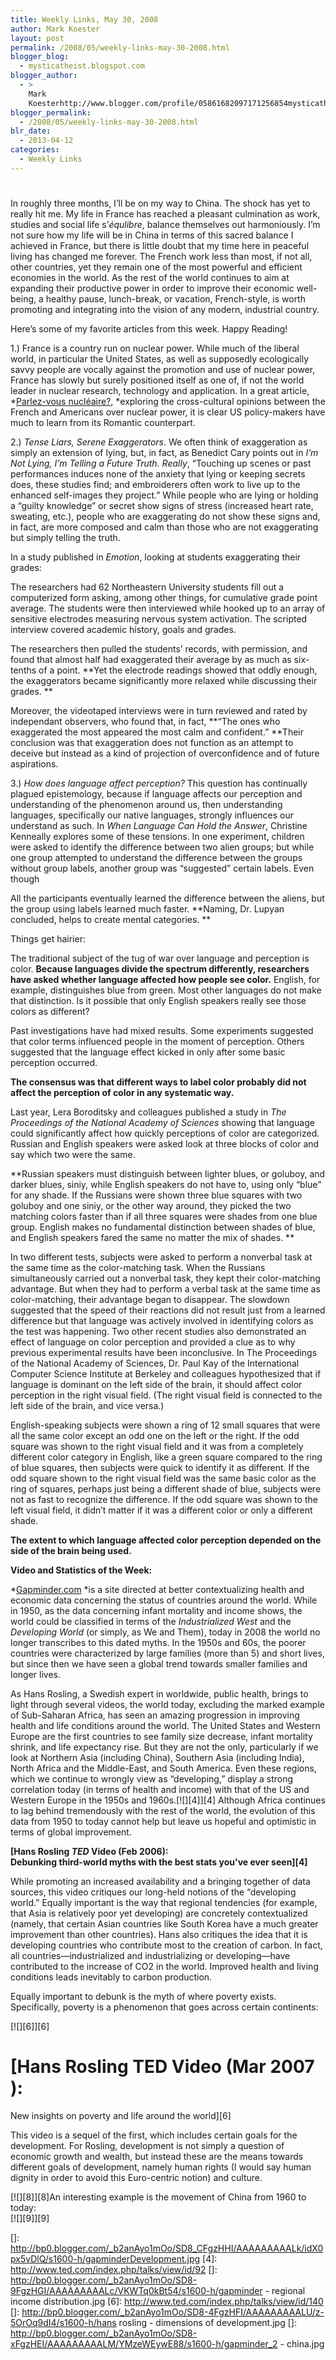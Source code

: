```yaml
---
title: Weekly Links, May 30, 2008
author: Mark Koester
layout: post
permalink: /2008/05/weekly-links-may-30-2008.html
blogger_blog:
  - mysticatheist.blogspot.com
blogger_author:
  - >
    Mark
    Koesterhttp://www.blogger.com/profile/05861682097171256854mysticatheist@gmail.com
blogger_permalink:
  - /2008/05/weekly-links-may-30-2008.html
blr_date:
  - 2013-04-12
categories:
  - Weekly Links
---
```

# 

In roughly three months, I’ll be on my way to China. The shock has yet to really hit me. My life in France has reached a pleasant culmination as work, studies and social life s’*équlibre*, balance themselves out harmoniously. I’m not sure how my life will be in China in terms of this sacred balance I achieved in France, but there is little doubt that my time here in peaceful living has changed me forever. The French work less than most, if not all, other countries, yet they remain one of the most powerful and efficient economies in the world. As the rest of the world continues to aim at expanding their productive power in order to improve their economic well-being, a healthy pause, lunch-break, or vacation, French-style, is worth promoting and integrating into the vision of any modern, industrial country. 

Here’s some of my favorite articles from this week. Happy Reading! 

1.) France is a country run on nuclear power. While much of the liberal world, in particular the United States, as well as supposedly ecologically savvy people are vocally against the promotion and use of nuclear power, France has slowly but surely positioned itself as one of, if not the world leader in nuclear research, technology and application. In a great article, *[Parlez-vous nucléaire?,][1] *exploring the cross-cultural opinions between the French and Americans over nuclear power, it is clear US policy-makers have much to learn from its Romantic counterpart. 

 [1]: http://www.spectator.org/dsp_article.asp?art_id=13189

2.) *Tense Liars, Serene Exaggerators*. We often think of exaggeration as simply an extension of lying, but, in fact, as Benedict Cary points out in *I’m Not Lying, I’m Telling a Future Truth. Really*, “Touching up scenes or past performances induces none of the anxiety that lying or keeping secrets does, these studies find; and embroiderers often work to live up to the enhanced self-images they project.” While people who are lying or holding a “guilty knowledge” or secret show signs of stress (increased heart rate, sweating, etc.), people who are exaggerating do not show these signs and, in fact, are more composed and calm than those who are not exaggerating but simply telling the truth. 

In a study published in *Emotion*, looking at students exaggerating their grades:

The researchers had 62 Northeastern University students fill out a computerized form asking, among other things, for cumulative grade point average. The students were then interviewed while hooked up to an array of sensitive electrodes measuring nervous system activation. The scripted interview covered academic history, goals and grades.

The researchers then pulled the students’ records, with permission, and found that almost half had exaggerated their average by as much as six-tenths of a point. **Yet the electrode readings showed that oddly enough, the exaggerators became significantly more relaxed while discussing their grades. **

Moreover, the videotaped interviews were in turn reviewed and rated by independant observers, who found that, in fact, **“The ones who exaggerated the most appeared the most calm and confident.” **Their conclusion was that exaggeration does not function as an attempt to deceive but instead as a kind of projection of overconfidence and of future aspirations. 

3.) *How does language affect perception?* This question has continually plagued epistemology, because if language affects our perception and understanding of the phenomenon around us, then understanding languages, specifically our native languages, strongly influences our understand as such. In *When Language Can Hold the Answer*, Christine Kenneally explores some of these tensions. In one experiment, children were asked to identify the difference between two alien groups; but while one group attempted to understand the difference between the groups without group labels, another group was “suggested” certain labels. Even though 

All the participants eventually learned the difference between the aliens, but the group using labels learned much faster. **Naming, Dr. Lupyan concluded, helps to create mental categories. **

Things get hairier: 

The traditional subject of the tug of war over language and perception is color. **Because languages divide the spectrum differently, researchers have asked whether language affected how people see color.** English, for example, distinguishes blue from green. Most other languages do not make that distinction. Is it possible that only English speakers really see those colors as different?

Past investigations have had mixed results. Some experiments suggested that color terms influenced people in the moment of perception. Others suggested that the language effect kicked in only after some basic perception occurred. 

**The consensus was that different ways to label color probably did not affect the perception of color in any systematic way.**

Last year, Lera Boroditsky and colleagues published a study in *The Proceedings of the National Academy of Sciences* showing that language could significantly affect how quickly perceptions of color are categorized. Russian and English speakers were asked look at three blocks of color and say which two were the same.

**Russian speakers must distinguish between lighter blues, or goluboy, and darker blues, siniy, while English speakers do not have to, using only “blue” for any shade. If the Russians were shown three blue squares with two goluboy and one siniy, or the other way around, they picked the two matching colors faster than if all three squares were shades from one blue group. English makes no fundamental distinction between shades of blue, and English speakers fared the same no matter the mix of shades. **

In two different tests, subjects were asked to perform a nonverbal task at the same time as the color-matching task. When the Russians simultaneously carried out a nonverbal task, they kept their color-matching advantage. But when they had to perform a verbal task at the same time as color-matching, their advantage began to disappear. The slowdown suggested that the speed of their reactions did not result just from a learned difference but that language was actively involved in identifying colors as the test was happening. Two other recent studies also demonstrated an effect of language on color perception and provided a clue as to why previous experimental results have been inconclusive. In The Proceedings of the National Academy of Sciences, Dr. Paul Kay of the International Computer Science Institute at Berkeley and colleagues hypothesized that if language is dominant on the left side of the brain, it should affect color perception in the right visual field. (The right visual field is connected to the left side of the brain, and vice versa.) 

English-speaking subjects were shown a ring of 12 small squares that were all the same color except an odd one on the left or the right. If the odd square was shown to the right visual field and it was from a completely different color category in English, like a green square compared to the ring of blue squares, then subjects were quick to identify it as different. If the odd square shown to the right visual field was the same basic color as the ring of squares, perhaps just being a different shade of blue, subjects were not as fast to recognize the difference. If the odd square was shown to the left visual field, it didn’t matter if it was a different color or only a different shade. 

**The extent to which language affected color perception depended on the side of the brain being used.**

**Video and Statistics of the Week:**

*[Gapminder.com][2] *is a site directed at better contextualizing health and economic data concerning the status of countries around the world. While in 1950, as the data concerning infant mortality and income shows, the world could be classified in terms of the *Industrialized West* and the *Developing World* (or simply, as We and Them), today in 2008 the world no longer transcribes to this dated myths. In the 1950s and 60s, the poorer countries were characterized by large families (more than 5) and short lives, but since then we have seen a global trend towards smaller families and longer lives. 

 [2]: http://www.gapminder.com/

As Hans Rosling, a Swedish expert in worldwide, public health, brings to light through several videos, the world today, excluding the marked example of Sub-Saharan Africa, has seen an amazing progression in improving health and life conditions around the world. The United States and Western Europe are the first countries to see family size decrease, infant mortality shrink, and life expectancy rise. But they are not the only, particularly if we look at Northern Asia (including China), Southern Asia (including India), North Africa and the Middle-East, and South America. Even these regions, which we continue to wrongly view as “developing,” display a strong correlation today (in terms of health and income) with that of the US and Western Europe in the 1950s and 1960s.[![][4]][4] 
Although Africa continues to lag behind tremendously with the rest of the world, the evolution of this data from 1950 to today cannot help but leave us hopeful and optimistic in terms of global improvement.  

**[Hans Rosling *TED* Video (Feb 2006):  
Debunking third-world myths with the best stats you've ever seen][4]**

While promoting an increased availability and a bringing together of data sources, this video critiques our long-held notions of the “developing world.” Equally important is the way that regional tendencies (for example, that Asia is relatively poor yet developing) are concretely contextualized (namely, that certain Asian countries like South Korea have a much greater improvement than other countries). Hans also critiques the idea that it is developing countries who contribute most to the creation of carbon. In fact, all countries—industrialized and industrializing or developing—have contributed to the increase of CO2 in the world. Improved health and living conditions leads inevitably to carbon production.   


Equally important to debunk is the myth of where poverty exists. Specifically, poverty is a phenomenon that goes across certain continents:  


[![][6]][6]  
# [Hans Rosling TED Video (Mar 2007 ):  
New insights on poverty and life around the world][6]

This video is a sequel of the first, which includes certain goals for the development. For Rosling, development is not simply a question of economic growth and wealth, but instead these are the means towards different goals of development, namely human rights (I would say human dignity in order to avoid this Euro-centric notion) and culture.

[![][8]][8]An interesting example is the movement of China from 1960 to today:  
[![][9]][9]

 []: http://bp0.blogger.com/_b2anAyo1mOo/SD8_CFgzHHI/AAAAAAAAALk/idX0px5vDlQ/s1600-h/gapminderDevelopment.jpg
 [4]: http://www.ted.com/index.php/talks/view/id/92
 []: http://bp0.blogger.com/_b2anAyo1mOo/SD8-9FgzHGI/AAAAAAAAALc/VKWTq0kBt54/s1600-h/gapminder - regional income distribution.jpg
 [6]: http://www.ted.com/index.php/talks/view/id/140
 []: http://bp0.blogger.com/_b2anAyo1mOo/SD8-4FgzHFI/AAAAAAAAALU/z-5OrOq9dI4/s1600-h/hans rosling - dimensions of development.jpg
 []: http://bp0.blogger.com/_b2anAyo1mOo/SD8-xFgzHEI/AAAAAAAAALM/YMzeWEywE88/s1600-h/gapminder_2 - china.jpg
